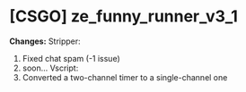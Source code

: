 # [CSGO] ze_funny_runner_v3_1
**Changes:**
Stripper:
1. Fixed chat spam (-1 issue)
2. soon...
Vscript:
1. Converted a two-channel timer to a single-channel one